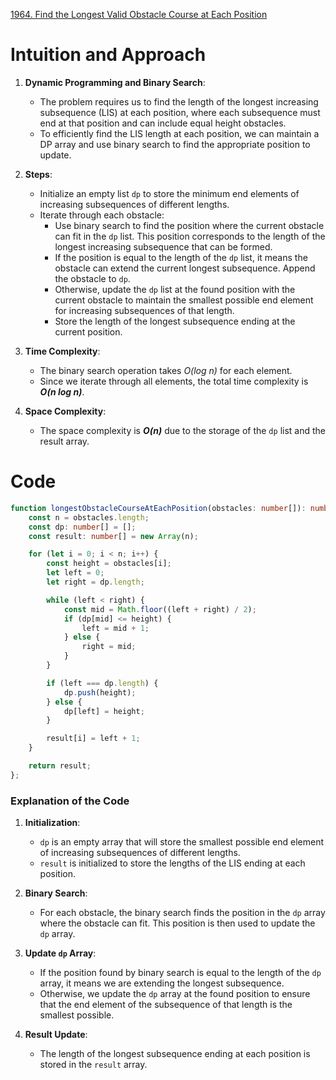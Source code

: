 [1964. Find the Longest Valid Obstacle Course at Each Position](https://leetcode.com/problems/find-the-longest-valid-obstacle-course-at-each-position/)

# Intuition and Approach

1. **Dynamic Programming and Binary Search**:
   - The problem requires us to find the length of the longest increasing subsequence (LIS) at each position, where each subsequence must end at that position and can include equal height obstacles.
   - To efficiently find the LIS length at each position, we can maintain a DP array and use binary search to find the appropriate position to update.

2. **Steps**:
   - Initialize an empty list `dp` to store the minimum end elements of increasing subsequences of different lengths.
   - Iterate through each obstacle:
     - Use binary search to find the position where the current obstacle can fit in the `dp` list. This position corresponds to the length of the longest increasing subsequence that can be formed.
     - If the position is equal to the length of the `dp` list, it means the obstacle can extend the current longest subsequence. Append the obstacle to `dp`.
     - Otherwise, update the `dp` list at the found position with the current obstacle to maintain the smallest possible end element for increasing subsequences of that length.
     - Store the length of the longest subsequence ending at the current position.

3. **Time Complexity**:
   - The binary search operation takes *O(log n)* for each element.
   - Since we iterate through all elements, the total time complexity is ***O(n log n)***.

4. **Space Complexity**:
   - The space complexity is ***O(n)*** due to the storage of the `dp` list and the result array.

# Code
```typescript
function longestObstacleCourseAtEachPosition(obstacles: number[]): number[] {
    const n = obstacles.length;
    const dp: number[] = [];
    const result: number[] = new Array(n);

    for (let i = 0; i < n; i++) {
        const height = obstacles[i];
        let left = 0;
        let right = dp.length;

        while (left < right) {
            const mid = Math.floor((left + right) / 2);
            if (dp[mid] <= height) {
                left = mid + 1;
            } else {
                right = mid;
            }
        }

        if (left === dp.length) {
            dp.push(height);
        } else {
            dp[left] = height;
        }

        result[i] = left + 1;
    }

    return result;
};

```

### Explanation of the Code

1. **Initialization**:
   - `dp` is an empty array that will store the smallest possible end element of increasing subsequences of different lengths.
   - `result` is initialized to store the lengths of the LIS ending at each position.

2. **Binary Search**:
   - For each obstacle, the binary search finds the position in the `dp` array where the obstacle can fit. This position is then used to update the `dp` array.

3. **Update `dp` Array**:
   - If the position found by binary search is equal to the length of the `dp` array, it means we are extending the longest subsequence.
   - Otherwise, we update the `dp` array at the found position to ensure that the end element of the subsequence of that length is the smallest possible.

4. **Result Update**:
   - The length of the longest subsequence ending at each position is stored in the `result` array.